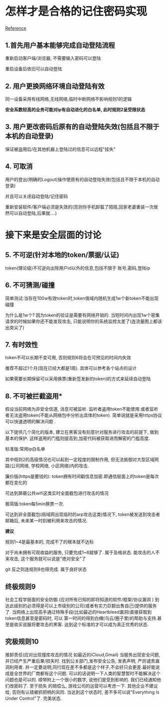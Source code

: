 <h1 style="font-size: 2.5em;"> 怎样才是合格的记住密码实现</h1>
 



[Reference](http://www.zhihu.com/question/20218136/answer/16246633)

## 1.首先用户基本能够完成自动登陆流程
重新启动客户端/浏览器, 不需要输入密码可以登陆

重启设备后依旧可以自动登陆

## 2. 用户更换网络环境自动登陆有效
同一设备采用有线网络,无线网络,临时中断网络不影响规则1的逻辑

**安全系数较高的业务可能对ip有自动进化的白名单, 此时规则2呈受限状态**    

## 3. 用户更改密码后原有的自动登陆失效(包括且不限于本机的自动登录)
保证被盗用后/在其他机器上登陆过的信息可以远程"挂失"

## 4. 可取消
用户的登出(明确的Logout)操作使原有的自动登陆失效(包括且不限于本机的自动登录)

并且可以关闭自动登陆/记住密码

重新安装软件/客户端必须是失效的(否则你手机卸载了陌陌,回家老婆重装一次居然可以自动登陆,后果就....)

# 接下来是安全层面的讨论

## 5. 不可逆(针对本地的token/票据/认证)
token(理论级)不可逆向出除用户id以外的信息,包括不限于 账号,密码,登陆ip

## 6. 不可猜测/碰撞
简单测试:当存在100w有效token时,token值域内随机生成1w个新token不能出现碰撞

为什么是1w个? 因为token的验证是需要有网络开销的. 当短时间内出现1w个密集请求的时候如果你还不能发现攻击, 只能说明你的系统监控太差了(连流量图上都该出突尖了)

## 7. 有时效性
token不可以长期不变可用, 否则规则6将会在可预见的时间内失效

推荐不超过1个月(现在已经大都是1周). 具体可以参考各个站点的设计

如果需要长期保留可以采用换票(重新签发新的token)的方式来延续自动登陆

## 8. 不可被拦截盗用*
假设当前网络为非安全信道, 消息可被监听. 监听者盗用token不能使用.或者监听者无法盗用token(不能从网络包中分析出具体的token). 简单说就是采用https协议可以快速透明的解决问题 . 

以下提供几个简化的版本, 建立在黑客没有刻意针对服务进行攻击的前提下, 做到基本的保护. 这样盗用的门槛则提高到,加密代码被获取进而解密的门槛高度.
    
标准版:常用ip白名单
    
其中规则2的高级情况也可以起到一定程度的限制作用, 但无法抵御对大型区域网路(公司网络, 学校网络, 小区网络)内的攻击.
    
廉价版(https是要钱的): token拥有时间戳信息加密.即通信层面上的token是每次都在变化的 
    
可达到屏蔽公共wifi这类实时全面截包进行攻击的情况
    
极简版:token每5min换票一次.
    
可达到非全面截包(局域网出现临时的arp攻击这类)情况下, token被发送到攻击者邮箱后, 未来某一时刻被利用来攻击的情况.
    
**建议**

规则1~4是最基本的, 完成不了的根本就不达标
    
对于尚未拥有可观收益的服务, 只要完成1~6就够了. 属于及格状态. 能攻击的人不来攻击, 这个服务就可以说是"绝对安全"了

git 反之则连规则8也得完成. 属于良好状态

## 终极规则9
社会工程学层面的安全防御.(应对所有已知的即将知道的软件/框架/协议漏洞 )
到达此级别的必须得是可以上市级别的公司(或者有实力巨额出售自己)提供的服务了. 当网络上出现高手通过特殊手段(比如最近的Heartbleed漏洞)直接获取到token信息甚至是密码时, 可以 第一时间的得到白帽(乌云/圈子里)的帮助与支持.甚至是收买说服将要攻击的黑客. 达到这个标准的才可以成为真正优秀的状态.

## 究极规则10
推卸责任(应对出现撞库攻击的情况 如最近的iCloud,Gmail)
当服务出现安全问题, 并已经产生严重后果/损失时. 找到公关部门,发布安全公告, 发表声明, 严厉谴责漏洞利用者. 并一定要说明,同行现在差不多都是这个样子,不会好只会更差.最好能说 成是全世界的厂商都有这个问题. 可以的话说明一下人类的智慧暂时不能解决这个问题也是可以的. 顺带附上一个很小的数字, 说他们是受到影响的. 我们已经通知他们改密码了. 至于损失 的赔偿么, 游戏公司的运营可以考虑一下. 其他企业不建议给, 否则有认错被抓把柄的风险.
当达到这个状态时, 差不多可以说"Everything Is Under Control"了. 完美状态.
